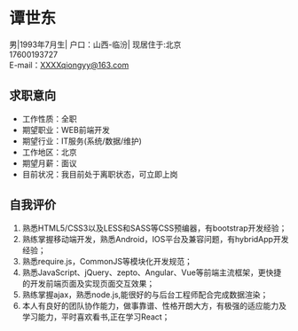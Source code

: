 # 谭世东
男|1993年7月生| 户口：山西-临汾| 现居住于:北京      
17600193727   
E-mail：XXXXqiongyy@163.com
## 求职意向
* 工作性质：全职
* 期望职业：WEB前端开发
* 期望行业：IT服务(系统/数据/维护)
* 工作地区：北京
* 期望月薪：面议
* 目前状况：我目前处于离职状态，可立即上岗
## 自我评价
1. 熟悉HTML5/CSS3以及LESS和SASS等CSS预编器，有bootstrap开发经验；
2. 熟练掌握移动端开发，熟悉Android，IOS平台及兼容问题，有hybridApp开发经验；
3. 熟悉require.js，CommonJS等模块化开发规范；
4. 熟悉JavaScript、jQuery、zepto、Angular、Vue等前端主流框架，更快捷的开发前端页面及实现页面交互效果；
5. 熟练掌握ajax，熟悉node.js,能很好的与后台工程师配合完成数据渲染；
6. 本人有良好的团队协作能力，做事靠谱、性格开朗大方，有极强的适应能力及学习能力，平时喜欢看书,正在学习React；
